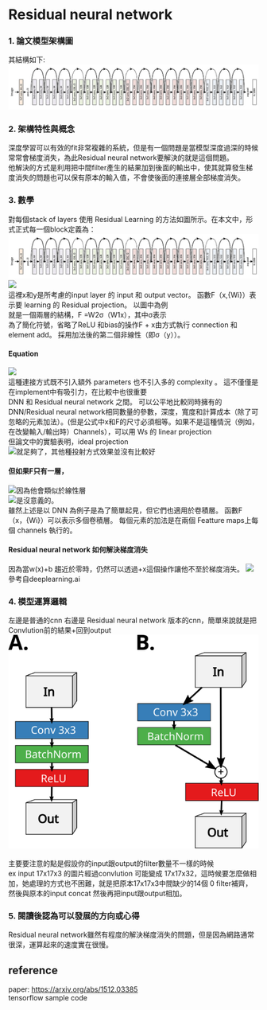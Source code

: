# Residual neural network
### 1. 論文模型架構圖
其結構如下:<br>
<img src="images/model.png"/><br>

### 2. 架構特性與概念<br>
深度學習可以有效的fit非常複雜的系統，但是有一個問題是當模型深度過深的時候常常會梯度消失，為此Residual neural network要解決的就是這個問題。<br>
他解決的方式是利用把中間filter產生的結果加到後面的輸出中，使其就算發生梯度消失的問題也可以保有原本的輸入值，不會使後面的連接層全部梯度消失。
### 3. 數學
對每個stack of layers 使用 Residual Learning 的方法如圖所示。在本文中，形式正式每一個block定義為：<br>
<img src="images/model.png"/><br>
<img src="http://latex.codecogs.com/gif.latex?y = F(x,{W{i}}) + x" /><br>
這裡x和y是所考慮的input layer 的 input 和 output vector。 函數F（x,{Wi}）表示要 learning 的 Residual projection。 以圖中為例<br>
就是一個兩層的結構，F =W2σ（W1x），其中σ表示<br>
為了簡化符號，省略了ReLU 和bias的操作F + x由方式執行 connection 和 element add。 採用加法後的第二個非線性（即σ（y））。
#### Equation<br>
<img src="http://latex.codecogs.com/gif.latex?y = F(x,{W{i}}) + x" /><br>
這種連接方式既不引入額外 parameters 也不引入多的 complexity 。 這不僅僅是在implement中有吸引力，在比較中也很重要<br>
DNN 和 Residual neural network 之間。 可以公平地比較同時擁有的DNN/Residual neural network相同數量的參數，深度，寬度和計算成本（除了可忽略的元素加法）。(但是公式中x和F的尺寸必須相等。如果不是這種情況（例如，在改變輸入/輸出時）Channels），可以用 Ws 的 linear projection <br>
但論文中的實驗表明，ideal projection <br>
<img src="http://latex.codecogs.com/gif.latex?y = F(x,{W{i}}) + x" />就足夠了，其他種投射方式效果並沒有比較好<br>
#### 但如果F只有一層，<br>
<img src="http://latex.codecogs.com/gif.latex?y = F(x,{W{i}}) + x" />因為他會類似於線性層<br>
<img src="http://latex.codecogs.com/gif.latex?y = Wx + x = (W+1)x" />是沒意義的。<br>
雖然上述是以 DNN 為例子是為了簡單起見，但它們也適用於卷積層。 函數F（x，{Wi}）可以表示多個卷積層。 每個元素的加法是在兩個 Featture maps上每個 channels 執行的。
#### Residual neural network 如何解決梯度消失
因為當w(x)+b 趨近於零時，仍然可以透過+x這個操作讓他不至於梯度消失。
![](https://i.imgur.com/pGz4x25.png)<br>
參考自deeplearning.ai
### 4. 模型運算邏輯
左邊是普通的cnn 右邊是 Residual neural network 版本的cnn，簡單來說就是把Convlution前的結果+回到output
<img src="images/arg.png"/><br>
<img scr="images/formula.pmg"/><br>
主要要注意的點是假設你的input跟output的filter數量不一樣的時候<br>
ex input 17x17x3 的圖片經過convlution 可能變成 17x17x32，這時候要怎麼做相加，她處理的方式也不困難，就是把原本17x17x3中間缺少的14個 0 filter補齊，然後與原本的input concat 然後再把input跟output相加。
### 5. 閱讀後認為可以發展的方向或心得
Residual neural network雖然有程度的解決梯度消失的問題，但是因為網路通常很深，運算起來的速度實在很慢。

## reference
paper: https://arxiv.org/abs/1512.03385<br>
tensorflow sample code
